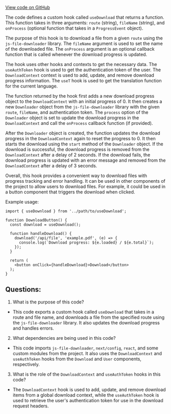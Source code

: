 [View code on GitHub](https://github.com/technologiestiftung/kulturdaten-frontend/blob/master/lib/api/download.ts)

The code defines a custom hook called `useDownload` that returns a function. This function takes in three arguments: `route` (string), `fileName` (string), and `onProcess` (optional function that takes in a `ProgressEvent` object). 

The purpose of this hook is to download a file from a given `route` using the `js-file-downloader` library. The `fileName` argument is used to set the name of the downloaded file. The `onProcess` argument is an optional callback function that is called whenever the download progress is updated. 

The hook uses other hooks and contexts to get the necessary data. The `useAuthToken` hook is used to get the authentication token of the user. The `DownloadContext` context is used to add, update, and remove download progress information. The `useT` hook is used to get the translation function for the current language. 

The function returned by the hook first adds a new download progress object to the `DownloadContext` with an initial progress of 0. It then creates a new `Downloader` object from the `js-file-downloader` library with the given `route`, `fileName`, and authentication token. The `process` option of the `Downloader` object is set to update the download progress in the `DownloadContext` and call the `onProcess` callback function (if provided). 

After the `Downloader` object is created, the function updates the download progress in the `DownloadContext` again to reset the progress to 0. It then starts the download using the `start` method of the `Downloader` object. If the download is successful, the download progress is removed from the `DownloadContext` after a delay of 2 seconds. If the download fails, the download progress is updated with an error message and removed from the `DownloadContext` after a delay of 3 seconds. 

Overall, this hook provides a convenient way to download files with progress tracking and error handling. It can be used in other components of the project to allow users to download files. For example, it could be used in a button component that triggers the download when clicked. 

Example usage:

```
import { useDownload } from '../path/to/useDownload';

function DownloadButton() {
  const download = useDownload();

  function handleDownload() {
    download('/api/file', 'example.pdf', (e) => {
      console.log(`Download progress: ${e.loaded} / ${e.total}`);
    });
  }

  return (
    <button onClick={handleDownload}>Download</button>
  );
}
```
## Questions: 
 1. What is the purpose of this code?
- This code exports a custom hook called `useDownload` that takes in a route and file name, and downloads a file from the specified route using the `js-file-downloader` library. It also updates the download progress and handles errors.

2. What dependencies are being used in this code?
- This code imports `js-file-downloader`, `next/config`, `react`, and some custom modules from the project. It also uses the `DownloadContext` and `useAuthToken` hooks from the `Download` and `User` components, respectively.

3. What is the role of the `DownloadContext` and `useAuthToken` hooks in this code?
- The `DownloadContext` hook is used to add, update, and remove download items from a global download context, while the `useAuthToken` hook is used to retrieve the user's authentication token for use in the download request headers.